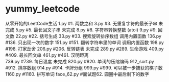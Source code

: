 # yummy_leetcode
从零开始的LeetCode生活
1.py    #1. 两数之和
3.py    #3. 无重复字符的最长子串    未完成
5.py    #5. 最长回文子串    未完成
8.py    #8. 字符串转换整数 (atoi)
9.py    #9. 回文数
22.py   #22. 括号生成
33.py   #33. 搜索旋转排序数组   调用内置函数
136.py  #136. 只出现一次的数字
151.py  #151. 翻转字符串里的单词    调用内置函数
198.py  #198. 打家劫舍
206.py  #206. 反转链表  未完成
289.py  #289. 生命游戏
409.py  #409. 最长回文串
461.py  #461. 汉明距离  
739.py  #739. 每日温度  未完成
820.py  #820. 单词的压缩编码
912_sort.py #912. 排序数组
914.py  #914. 卡牌分组
999.py  #999. 可以被一步捕获的棋子数
1160.py #1160. 拼写单词
face_62.py  #面试题62. 圆圈中最后剩下的数字